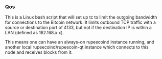 ### Qos ###

This is a Linux bash script that will set up tc to limit the outgoing bandwidth for connections to the Bitcoin network. It limits outbound TCP traffic with a source or destination port of 4133, but not if the destination IP is within a LAN (defined as 192.168.x.x).

This means one can have an always-on rupeecoind instance running, and another local rupeecoind/rupeecoin-qt instance which connects to this node and receives blocks from it.
